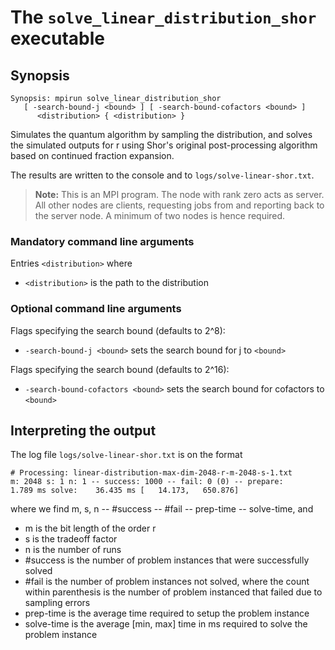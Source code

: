 # The <code>solve_linear_distribution_shor</code> executable

## Synopsis
```console
Synopsis: mpirun solve_linear_distribution_shor
   [ -search-bound-j <bound> ] [ -search-bound-cofactors <bound> ]
      <distribution> { <distribution> }
```

Simulates the quantum algorithm by sampling the distribution, and solves the simulated outputs for r using Shor's original post-processing algorithm based on continued fraction expansion.

The results are written to the console and to <code>logs/solve-linear-shor.txt</code>.

> <b>Note:</b> This is an MPI program. The node with rank zero acts as server. All other nodes are clients, requesting jobs from and reporting back to the server node. A minimum of two nodes is hence required.

### Mandatory command line arguments
Entries <code>\<distribution\></code> where
- <code>\<distribution\></code> is the path to the distribution

### Optional command line arguments
Flags specifying the search bound (defaults to 2^8):
- <code>-search-bound-j \<bound\></code> sets the search bound for j to <code>\<bound\></code>

Flags specifying the search bound (defaults to 2^16):
- <code>-search-bound-cofactors \<bound\></code> sets the search bound for cofactors to <code>\<bound\></code>

## Interpreting the output
The log file <code>logs/solve-linear-shor.txt</code> is on the format
```
# Processing: linear-distribution-max-dim-2048-r-m-2048-s-1.txt
m: 2048 s: 1 n: 1 -- success: 1000 -- fail: 0 (0) -- prepare:     1.789 ms solve:    36.435 ms [   14.173,   650.876] 
```
where we find m, s, n -- #success -- #fail -- prep-time -- solve-time, and
- m is the bit length of the order r
- s is the tradeoff factor
- n is the number of runs
- #success is the number of problem instances that were successfully solved
- #fail is the number of problem instances not solved, where the count within parenthesis is the number of problem instanced that failed due to sampling errors
- prep-time is the average time required to setup the problem instance
- solve-time is the average [min, max] time in ms required to solve the problem instance
